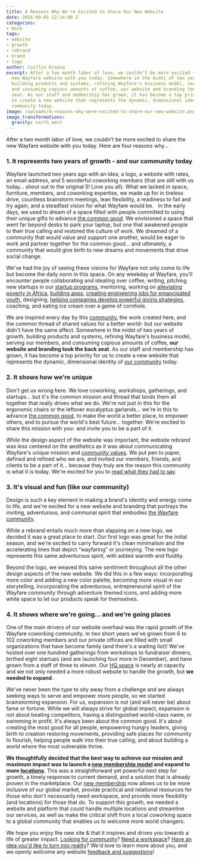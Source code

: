 ```yaml
---
title: 4 Reasons Why We're Excited to Share Our New Website
date: 2016-09-01 22:14:00 Z
categories:
- Work
tags:
- website
- growth
- rebrand
- brand
- logo
author: Caitlin Kraina
excerpt: After a two month labor of love, we couldn't be more excited to share the
  new Wayfare website with you today. Somewhere in the midst of two years of growth,
  building products and systems, refining Wayfare's business model, serving our members,
  and consuming copious amounts of coffee, our website and branding took the back
  seat. As our staff and membership has grown, it has become a top priority for us
  to create a new website that represents the dynamic, dimensional identity of our
  community today.
image: /uploads/4-reasons-why-were-excited-to-share-our-new-website.png
image_transformations:
  gravity: north_west
---
```


After a two month labor of love, we couldn't be more excited to share the new Wayfare website with you today. Here are four reasons why...

### 1. It represents two years of growth - and our community today

Wayfare launched two years ago with an idea, a logo, a website with rates, an email address, and 5 wonderful coworking members (that are still with us today… shout out to the original 5! Love you all). What we lacked in space, furniture, members, and coworking expertise, we made up for in tireless drive, countless brainstorm meetings, lean flexibility, a readiness to fail and try again, and a steadfast vision for what Wayfare would be.
 
In the early days, we used to dream of a space filled with people committed to using their unique gifts to advance [the common good](/about/common-good). We envisioned a space that went far beyond desks to park your laptop, but one that awakened people to their true calling and restored the culture of work. We dreamed of a community that would value and support one another, would be eager to work and partner together for the common good… and ultimately, a community that would give birth to new dreams and movements that drive social change.

We've had the joy of seeing these visions for Wayfare not only come to life but become the daily norm in this space. On any weekday at Wayfare, you'll encounter people collaborating and ideating over coffee, writing, pitching new startups in our [startup programs](/startups), mentoring, working on [alleviating poverty in Africa](http://blog.wayfare.io/2016/07/11/member-monday-emily-mclaughlin/),  [building apps](http://www.cappital.co), [creating engineering jobs for emancipated youth](http://www.softboot.org), designing, [helping companies develop powerful giving strategies](http://blog.wayfare.io/2016/04/25/member-monday-bailey-van-tassel-of-abel-impact/), coaching, and eating ice cream over a game of cornhole.

We are inspired every day by this [community](/about), the work created here, and the common thread of shared values for a better world- but our website didn't have the same affect. Somewhere in the midst of two years of growth, building products and systems, refining Wayfare's business model, serving our members, and consuming copious amounts of coffee, **our website and branding took the back seat**. As our staff and membership has grown, it has become a top priority for us to create a new website that represents the dynamic, dimensional identity of [our community](/about) today.

### 2. It shows how we're unique

Don't get us wrong here. We love coworking, workshops, gatherings, and startups… but it's the common mission and thread that binds them all together that really drives what we do. We're not just in this for the ergonomic chairs or the leftover eucalyptus garlands… we're in this to advance [the common good](/about/common-good), to make the world a better place, to empower others, and to pursue the world's best future… together. We're excited to share this mission with you- and invite you to be a part of it.

While the design aspect of the  website was important, the  website rebrand was less centered on the aesthetics as it was about communicating Wayfare's unique mission and [community values](/about/values). We put pen to paper, defined and refined who we are, and invited our members, friends, and clients to be a part of it… because they truly are the reason this community is what it is today. We're excited for you to [read what they had to say](/about/our-model).

### 3. It's visual and fun (like our community)

Design is such a key element in making a brand's identity and energy come to life, and we're excited for a new website and branding that portrays the inviting, adventurous, and communal spirit that embodies [the Wayfare community](/about).

While a rebrand entails much more than slapping on a new logo, we decided it was a great place to start. Our first logo was great for the initial season, and we're excited to carry forward it's clean minimalism and the accelerating lines that depict “wayfaring” or journeying. The new logo represents this same adventurous spirit, with added warmth and fluidity.

Beyond the logo, we weaved this same sentiment throughout all the other design aspects of the new  website. We did this in a few ways: incorporating more color and adding a new color palette, becoming more visual in our storytelling, incorporating the adventurous, entrepreneurial spirit of the Wayfare community through adventure themed icons, and adding more white space to let our products speak for themselves. 

### 4. It shows where we're going… and we're going places

One of the main drivers of our website overhaul was the rapid growth of the Wayfare coworking community. In two short years we've grown from 6 to 102 coworking members and our private offices are filled with small organizations that have become family (and there's a waiting list)! We've hosted over one hundred gatherings from workshops to fundraiser dinners, birthed eight startups (and are launching four more in December), and have grown from a staff of three  to eleven. Our [HQ space](/locations/costa-mesa) is nearly at capacity and we not only needed a more robust website to handle the growth, but **we needed to expand**.  

We've never been the type to shy away from a challenge and are always seeking ways to serve and empower more people, so we started brainstorming expansion. For us, expansion is not (and will never be) about fame or fortune. While we will always strive for global impact, expansion is not about beating competitors, having a distinguished world-class name, or swimming in profit. It's always been about the common good. It's about creating the most good for all people, empowering hungry leaders, giving birth to creation restoring movements, providing safe places for community to flourish, helping people walk into their true calling, and about building a world where the most vulnerable thrive.

**We thoughtfully decided that the best way to achieve our mission and maximum impact was to launch a [new membership model](/membership) and expand to more [locations](/locations)**. This was a straightforward yet powerful next step for growth, a timely response to current demand, and a solution that is already proven in the marketplace. Our [new membership](/membership) now allows us to be more inclusive of our global market, provide practical and relational resources for those who don't necessarily need workspace, and provide more flexibility (and locations) for those that do. To support this growth, we needed a website and platform that could handle multiple locations and streamline our services, as well as make the critical shift from a local coworking space to a global community that enables us to welcome more world changers.

We hope you enjoy the new site & that it inspires and drives you towards a life of greater impact. [Looking for community](/membership)? [Need a workspace](/locations)? [Have an idea you'd like to turn into reality](/startups)? We'd love to learn more about you, and we openly welcome any website [feedback and suggestions](https://wayfare.typeform.com/to/vn3h2H)!
